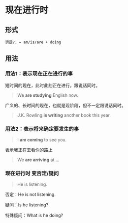 # 现在进行时

## 形式

```
谓语v. = am/is/are + doing
```



## 用法

### 用法1：表示现在正在进行的事

短时间的现在，此时此刻正在进行，跟说话同时。

> We **are studying** English now.



广义的、长时间的现在，也就是现阶段，但不一定跟说话同时。

> J.K. Rowling **is writing** another book this year.



### 用法2：表示将来确定要发生的事

> I **am coming** to see you.

表示我正在去看你的路上

> We **are arriving** at ...



### 现在进行时 变否定/疑问

> He is listening.

否定：He is not listening.

疑问：Is he listening?

特殊疑问：What is he doing?

